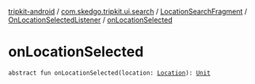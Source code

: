 [tripkit-android](../../../index.md) / [com.skedgo.tripkit.ui.search](../../index.md) / [LocationSearchFragment](../index.md) / [OnLocationSelectedListener](index.md) / [onLocationSelected](./on-location-selected.md)

# onLocationSelected

`abstract fun onLocationSelected(location: `[`Location`](../../../com.skedgo.android.common.model/-location/index.md)`): `[`Unit`](https://kotlinlang.org/api/latest/jvm/stdlib/kotlin/-unit/index.html)